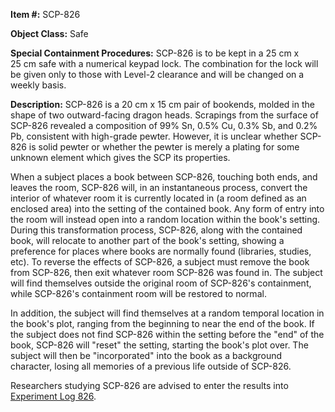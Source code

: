**Item #:** SCP-826

**Object Class:** Safe

**Special Containment Procedures:** SCP-826 is to be kept in a 25 cm x 25 cm safe with a numerical keypad lock. The combination for the lock will be given only to those with Level-2 clearance and will be changed on a weekly basis.

**Description:** SCP-826 is a 20 cm x 15 cm pair of bookends, molded in the shape of two outward-facing dragon heads. Scrapings from the surface of SCP-826 revealed a composition of 99% Sn, 0.5% Cu, 0.3% Sb, and 0.2% Pb, consistent with high-grade pewter. However, it is unclear whether SCP-826 is solid pewter or whether the pewter is merely a plating for some unknown element which gives the SCP its properties.

When a subject places a book between SCP-826, touching both ends, and leaves the room, SCP-826 will, in an instantaneous process, convert the interior of whatever room it is currently located in (a room defined as an enclosed area) into the setting of the contained book. Any form of entry into the room will instead open into a random location within the book's setting. During this transformation process, SCP-826, along with the contained book, will relocate to another part of the book's setting, showing a preference for places where books are normally found (libraries, studies, etc). To reverse the effects of SCP-826, a subject must remove the book from SCP-826, then exit whatever room SCP-826 was found in. The subject will find themselves outside the original room of SCP-826's containment, while SCP-826's containment room will be restored to normal.

In addition, the subject will find themselves at a random temporal location in the book's plot, ranging from the beginning to near the end of the book. If the subject does not find SCP-826 within the setting before the "end" of the book, SCP-826 will "reset" the setting, starting the book's plot over. The subject will then be "incorporated" into the book as a background character, losing all memories of a previous life outside of SCP-826.

Researchers studying SCP-826 are advised to enter the results into [Experiment Log 826](/experiment-log-826).